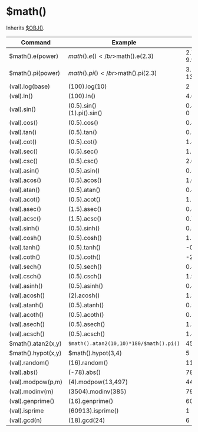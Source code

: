 # $math()

Inherits [$OBJ()](../obj/).

Command | Example | Result
------------ | ------------- | -------------
$math().e(power) | $math().e()</br>$math().e(2.3) | 2.71828182845904523536028747135266</br>9.9741824548147207399576151569088
$math().pi(power) | $math().pi()</br>$math().pi(2.3) | 3.1415926535897932384626433832795</br>13.9137663852357115150632799555148
(val).log(base) | (100).log(10) | 2
(val).ln() | (100).ln() | 4.605170185988091368035982909368
(val).sin() | (0.5).sin()</br>(1).pi().sin() | 0.47942553860420300027328793521557</br>0
(val).cos() | (0.5).cos() | 0.87758256189037271611628158260382
(val).tan() | (0.5).tan() | 0.5463024898437905132551794657802
(val).cot() | (0.5).cot() | 1.830487721712451919268019438968
(val).sec() | (0.5).sec() | 1.1394939273245491223133277682049
(val).csc() | (0.5).csc() | 2.08582964293348818577250167545929
(val).asin() | (0.5).asin() | 0.52359877559829887307710723054658
(val).acos() | (0.5).acos() | 1.04719755119659774615421446109316
(val).atan() | (0.5).atan() | 0.46364760900080611621425623146121
(val).acot() | (0.5).acot() | 1.107148717794090503017065460178
(val).asec() | (1.5).asec() | 0.8410686705679302557765250318264
(val).acsc() | (1.5).acsc() | 0.72972765622696636345479665981332
(val).sinh() | (0.5).sinh() | 0.5210953054937473616224256264114
(val).cosh() | (0.5).cosh() | 1.1276259652063807852262251614026
(val).tanh() | (0.5).tanh() | -0.46211715726000975850231848364367
(val).coth() | (0.5).coth() | -2.163953413738652848770004010218
(val).sech() | (0.5).sech() | 0.8868188839700739086588977977834
(val).csch() | (0.5).csch() | 1.919034751334943719492202878727
(val).asinh() | (0.5).asinh() | 0.48121182505960344749775891342436
(val).acosh() | (2).acosh() | 1.3169578969248167086250463473079
(val).atanh() | (0.5).atanh() | 0.5493061443340548456976226184612
(val).acoth() | (0.5).acoth() | 0.5493061443340548456976226184612
(val).asech() | (0.5).asech() | 1.3169578969248167086250463473079
(val).acsch() | (0.5).acsch() | 1.4436354751788103424932767402731
$math().atan2(x,y) | `$math().atan2(10,10)*180/$math().pi()` | 45
$math().hypot(x,y) | $math().hypot(3,4) | 5
(val).random() | (16).random() | 11942
(val).abs() | (-78).abs() | 78
(val).modpow(p,m) | (4).modpow(13,497) | 445
(val).modinv(m) | (3504).modinv(385) | 79
(val).genprime() | (16).genprime() | 60913
(val).isprime | (60913).isprime() | 1
(val).gcd(n) | (18).gcd(24) | 6
